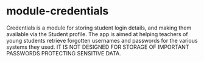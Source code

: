 module-credentials
==================

Credentials is a module for storing student login details, and making them available via the Student profile. The app is aimed at helping teachers of young students retrieve forgotten usernames and passwords for the various systems they used. IT IS NOT DESIGNED FOR STORAGE OF IMPORTANT PASSWORDS PROTECTING SENSITIVE DATA.

